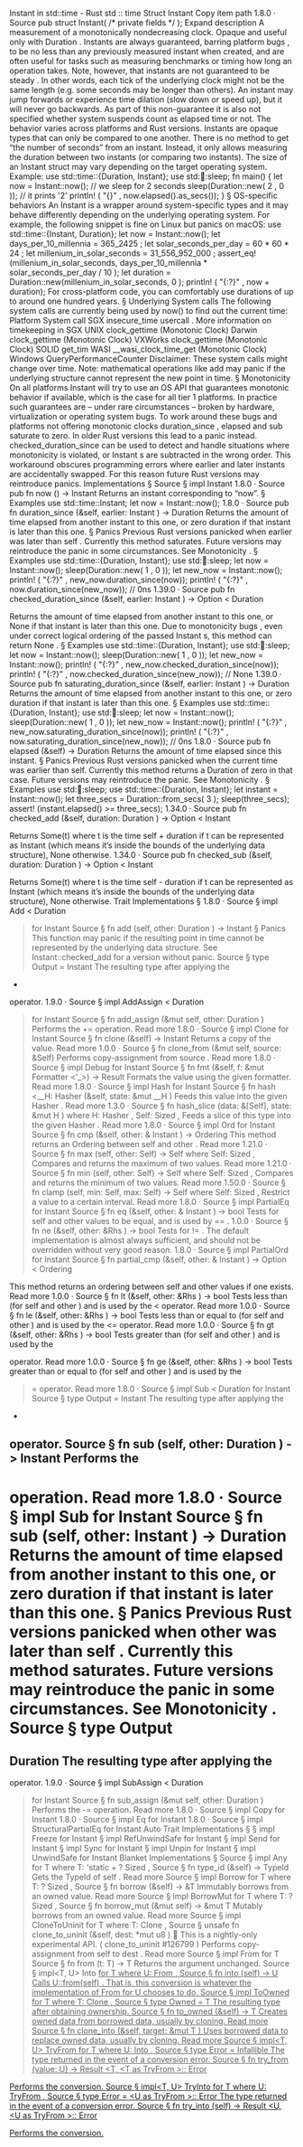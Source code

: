 Instant in std::time - Rust
std
::
time
Struct
Instant
Copy item path
1.8.0
·
Source
pub struct Instant(
/* private fields */
);
Expand description
A measurement of a monotonically nondecreasing clock.
Opaque and useful only with
Duration
.
Instants are always guaranteed, barring
platform bugs
, to be no less than any previously
measured instant when created, and are often useful for tasks such as measuring
benchmarks or timing how long an operation takes.
Note, however, that instants are
not
guaranteed to be
steady
. In other
words, each tick of the underlying clock might not be the same length (e.g.
some seconds may be longer than others). An instant may jump forwards or
experience time dilation (slow down or speed up), but it will never go
backwards.
As part of this non-guarantee it is also not specified whether system suspends count as
elapsed time or not. The behavior varies across platforms and Rust versions.
Instants are opaque types that can only be compared to one another. There is
no method to get “the number of seconds” from an instant. Instead, it only
allows measuring the duration between two instants (or comparing two
instants).
The size of an
Instant
struct may vary depending on the target operating
system.
Example:
use
std::time::{Duration, Instant};
use
std::thread::sleep;
fn
main() {
let
now = Instant::now();
// we sleep for 2 seconds
sleep(Duration::new(
2
,
0
));
// it prints '2'
println!
(
"{}"
, now.elapsed().as_secs());
}
§
OS-specific behaviors
An
Instant
is a wrapper around system-specific types and it may behave
differently depending on the underlying operating system. For example,
the following snippet is fine on Linux but panics on macOS:
use
std::time::{Instant, Duration};
let
now = Instant::now();
let
days_per_10_millennia =
365_2425
;
let
solar_seconds_per_day =
60
*
60
*
24
;
let
millenium_in_solar_seconds =
31_556_952_000
;
assert_eq!
(millenium_in_solar_seconds, days_per_10_millennia * solar_seconds_per_day /
10
);
let
duration = Duration::new(millenium_in_solar_seconds,
0
);
println!
(
"{:?}"
, now + duration);
For cross-platform code, you can comfortably use durations of up to around one hundred years.
§
Underlying System calls
The following system calls are
currently
being used by
now()
to find out
the current time:
Platform
System call
SGX
insecure_time
usercall
. More information on
timekeeping in SGX
UNIX
clock_gettime (Monotonic Clock)
Darwin
clock_gettime (Monotonic Clock)
VXWorks
clock_gettime (Monotonic Clock)
SOLID
get_tim
WASI
__wasi_clock_time_get (Monotonic Clock)
Windows
QueryPerformanceCounter
Disclaimer:
These system calls might change over time.
Note: mathematical operations like
add
may panic if the underlying
structure cannot represent the new point in time.
§
Monotonicity
On all platforms
Instant
will try to use an OS API that guarantees monotonic behavior
if available, which is the case for all
tier 1
platforms.
In practice such guarantees are – under rare circumstances – broken by hardware, virtualization
or operating system bugs. To work around these bugs and platforms not offering monotonic clocks
duration_since
,
elapsed
and
sub
saturate to zero. In older Rust versions this
lead to a panic instead.
checked_duration_since
can be used to detect and handle situations
where monotonicity is violated, or
Instant
s are subtracted in the wrong order.
This workaround obscures programming errors where earlier and later instants are accidentally
swapped. For this reason future Rust versions may reintroduce panics.
Implementations
§
Source
§
impl
Instant
1.8.0
·
Source
pub fn
now
() ->
Instant
Returns an instant corresponding to “now”.
§
Examples
use
std::time::Instant;
let
now = Instant::now();
1.8.0
·
Source
pub fn
duration_since
(&self, earlier:
Instant
) ->
Duration
Returns the amount of time elapsed from another instant to this one,
or zero duration if that instant is later than this one.
§
Panics
Previous Rust versions panicked when
earlier
was later than
self
. Currently this
method saturates. Future versions may reintroduce the panic in some circumstances.
See
Monotonicity
.
§
Examples
use
std::time::{Duration, Instant};
use
std::thread::sleep;
let
now = Instant::now();
sleep(Duration::new(
1
,
0
));
let
new_now = Instant::now();
println!
(
"{:?}"
, new_now.duration_since(now));
println!
(
"{:?}"
, now.duration_since(new_now));
// 0ns
1.39.0
·
Source
pub fn
checked_duration_since
(&self, earlier:
Instant
) ->
Option
<
Duration
>
Returns the amount of time elapsed from another instant to this one,
or None if that instant is later than this one.
Due to
monotonicity bugs
, even under correct logical ordering of the passed
Instant
s,
this method can return
None
.
§
Examples
use
std::time::{Duration, Instant};
use
std::thread::sleep;
let
now = Instant::now();
sleep(Duration::new(
1
,
0
));
let
new_now = Instant::now();
println!
(
"{:?}"
, new_now.checked_duration_since(now));
println!
(
"{:?}"
, now.checked_duration_since(new_now));
// None
1.39.0
·
Source
pub fn
saturating_duration_since
(&self, earlier:
Instant
) ->
Duration
Returns the amount of time elapsed from another instant to this one,
or zero duration if that instant is later than this one.
§
Examples
use
std::time::{Duration, Instant};
use
std::thread::sleep;
let
now = Instant::now();
sleep(Duration::new(
1
,
0
));
let
new_now = Instant::now();
println!
(
"{:?}"
, new_now.saturating_duration_since(now));
println!
(
"{:?}"
, now.saturating_duration_since(new_now));
// 0ns
1.8.0
·
Source
pub fn
elapsed
(&self) ->
Duration
Returns the amount of time elapsed since this instant.
§
Panics
Previous Rust versions panicked when the current time was earlier than self. Currently this
method returns a Duration of zero in that case. Future versions may reintroduce the panic.
See
Monotonicity
.
§
Examples
use
std::thread::sleep;
use
std::time::{Duration, Instant};
let
instant = Instant::now();
let
three_secs = Duration::from_secs(
3
);
sleep(three_secs);
assert!
(instant.elapsed() >= three_secs);
1.34.0
·
Source
pub fn
checked_add
(&self, duration:
Duration
) ->
Option
<
Instant
>
Returns
Some(t)
where
t
is the time
self + duration
if
t
can be represented as
Instant
(which means it’s inside the bounds of the underlying data structure),
None
otherwise.
1.34.0
·
Source
pub fn
checked_sub
(&self, duration:
Duration
) ->
Option
<
Instant
>
Returns
Some(t)
where
t
is the time
self - duration
if
t
can be represented as
Instant
(which means it’s inside the bounds of the underlying data structure),
None
otherwise.
Trait Implementations
§
1.8.0
·
Source
§
impl
Add
<
Duration
> for
Instant
Source
§
fn
add
(self, other:
Duration
) ->
Instant
§
Panics
This function may panic if the resulting point in time cannot be represented by the
underlying data structure. See
Instant::checked_add
for a version without panic.
Source
§
type
Output
=
Instant
The resulting type after applying the
+
operator.
1.9.0
·
Source
§
impl
AddAssign
<
Duration
> for
Instant
Source
§
fn
add_assign
(&mut self, other:
Duration
)
Performs the
+=
operation.
Read more
1.8.0
·
Source
§
impl
Clone
for
Instant
Source
§
fn
clone
(&self) ->
Instant
Returns a copy of the value.
Read more
1.0.0
·
Source
§
fn
clone_from
(&mut self, source: &Self)
Performs copy-assignment from
source
.
Read more
1.8.0
·
Source
§
impl
Debug
for
Instant
Source
§
fn
fmt
(&self, f: &mut
Formatter
<'_>) ->
Result
Formats the value using the given formatter.
Read more
1.8.0
·
Source
§
impl
Hash
for
Instant
Source
§
fn
hash
<__H:
Hasher
>(&self, state:
&mut __H
)
Feeds this value into the given
Hasher
.
Read more
1.3.0
·
Source
§
fn
hash_slice
<H>(data: &[Self], state:
&mut H
)
where
    H:
Hasher
,
    Self:
Sized
,
Feeds a slice of this type into the given
Hasher
.
Read more
1.8.0
·
Source
§
impl
Ord
for
Instant
Source
§
fn
cmp
(&self, other: &
Instant
) ->
Ordering
This method returns an
Ordering
between
self
and
other
.
Read more
1.21.0
·
Source
§
fn
max
(self, other: Self) -> Self
where
    Self:
Sized
,
Compares and returns the maximum of two values.
Read more
1.21.0
·
Source
§
fn
min
(self, other: Self) -> Self
where
    Self:
Sized
,
Compares and returns the minimum of two values.
Read more
1.50.0
·
Source
§
fn
clamp
(self, min: Self, max: Self) -> Self
where
    Self:
Sized
,
Restrict a value to a certain interval.
Read more
1.8.0
·
Source
§
impl
PartialEq
for
Instant
Source
§
fn
eq
(&self, other: &
Instant
) ->
bool
Tests for
self
and
other
values to be equal, and is used by
==
.
1.0.0
·
Source
§
fn
ne
(&self, other:
&Rhs
) ->
bool
Tests for
!=
. The default implementation is almost always sufficient,
and should not be overridden without very good reason.
1.8.0
·
Source
§
impl
PartialOrd
for
Instant
Source
§
fn
partial_cmp
(&self, other: &
Instant
) ->
Option
<
Ordering
>
This method returns an ordering between
self
and
other
values if one exists.
Read more
1.0.0
·
Source
§
fn
lt
(&self, other:
&Rhs
) ->
bool
Tests less than (for
self
and
other
) and is used by the
<
operator.
Read more
1.0.0
·
Source
§
fn
le
(&self, other:
&Rhs
) ->
bool
Tests less than or equal to (for
self
and
other
) and is used by the
<=
operator.
Read more
1.0.0
·
Source
§
fn
gt
(&self, other:
&Rhs
) ->
bool
Tests greater than (for
self
and
other
) and is used by the
>
operator.
Read more
1.0.0
·
Source
§
fn
ge
(&self, other:
&Rhs
) ->
bool
Tests greater than or equal to (for
self
and
other
) and is used by
the
>=
operator.
Read more
1.8.0
·
Source
§
impl
Sub
<
Duration
> for
Instant
Source
§
type
Output
=
Instant
The resulting type after applying the
-
operator.
Source
§
fn
sub
(self, other:
Duration
) ->
Instant
Performs the
-
operation.
Read more
1.8.0
·
Source
§
impl
Sub
for
Instant
Source
§
fn
sub
(self, other:
Instant
) ->
Duration
Returns the amount of time elapsed from another instant to this one,
or zero duration if that instant is later than this one.
§
Panics
Previous Rust versions panicked when
other
was later than
self
. Currently this
method saturates. Future versions may reintroduce the panic in some circumstances.
See
Monotonicity
.
Source
§
type
Output
=
Duration
The resulting type after applying the
-
operator.
1.9.0
·
Source
§
impl
SubAssign
<
Duration
> for
Instant
Source
§
fn
sub_assign
(&mut self, other:
Duration
)
Performs the
-=
operation.
Read more
1.8.0
·
Source
§
impl
Copy
for
Instant
1.8.0
·
Source
§
impl
Eq
for
Instant
1.8.0
·
Source
§
impl
StructuralPartialEq
for
Instant
Auto Trait Implementations
§
§
impl
Freeze
for
Instant
§
impl
RefUnwindSafe
for
Instant
§
impl
Send
for
Instant
§
impl
Sync
for
Instant
§
impl
Unpin
for
Instant
§
impl
UnwindSafe
for
Instant
Blanket Implementations
§
Source
§
impl<T>
Any
for T
where
    T: 'static + ?
Sized
,
Source
§
fn
type_id
(&self) ->
TypeId
Gets the
TypeId
of
self
.
Read more
Source
§
impl<T>
Borrow
<T> for T
where
    T: ?
Sized
,
Source
§
fn
borrow
(&self) ->
&T
Immutably borrows from an owned value.
Read more
Source
§
impl<T>
BorrowMut
<T> for T
where
    T: ?
Sized
,
Source
§
fn
borrow_mut
(&mut self) ->
&mut T
Mutably borrows from an owned value.
Read more
Source
§
impl<T>
CloneToUninit
for T
where
    T:
Clone
,
Source
§
unsafe fn
clone_to_uninit
(&self, dest:
*mut
u8
)
🔬
This is a nightly-only experimental API. (
clone_to_uninit
#126799
)
Performs copy-assignment from
self
to
dest
.
Read more
Source
§
impl<T>
From
<T> for T
Source
§
fn
from
(t: T) -> T
Returns the argument unchanged.
Source
§
impl<T, U>
Into
<U> for T
where
    U:
From
<T>,
Source
§
fn
into
(self) -> U
Calls
U::from(self)
.
That is, this conversion is whatever the implementation of
From
<T> for U
chooses to do.
Source
§
impl<T>
ToOwned
for T
where
    T:
Clone
,
Source
§
type
Owned
= T
The resulting type after obtaining ownership.
Source
§
fn
to_owned
(&self) -> T
Creates owned data from borrowed data, usually by cloning.
Read more
Source
§
fn
clone_into
(&self, target:
&mut T
)
Uses borrowed data to replace owned data, usually by cloning.
Read more
Source
§
impl<T, U>
TryFrom
<U> for T
where
    U:
Into
<T>,
Source
§
type
Error
=
Infallible
The type returned in the event of a conversion error.
Source
§
fn
try_from
(value: U) ->
Result
<T, <T as
TryFrom
<U>>::
Error
>
Performs the conversion.
Source
§
impl<T, U>
TryInto
<U> for T
where
    U:
TryFrom
<T>,
Source
§
type
Error
= <U as
TryFrom
<T>>::
Error
The type returned in the event of a conversion error.
Source
§
fn
try_into
(self) ->
Result
<U, <U as
TryFrom
<T>>::
Error
>
Performs the conversion.